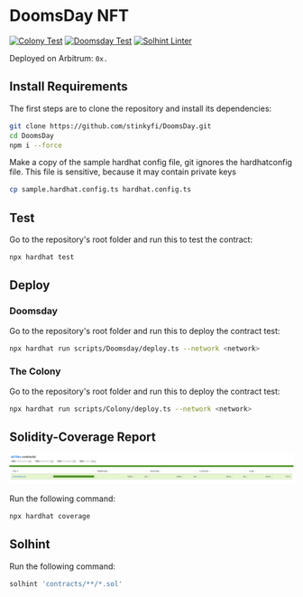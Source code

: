 # DoomsDay NFT
[![Colony Test](https://github.com/stinkyfi/DoomsDay/actions/workflows/colony.yml/badge.svg)](https://github.com/stinkyfi/DoomsDay/actions/workflows/colony.yml)
[![Doomsday Test](https://github.com/stinkyfi/DoomsDay/actions/workflows/Doomsday.yml/badge.svg)](https://github.com/stinkyfi/DoomsDay/actions/workflows/Doomsday.yml)
[![Solhint Linter](https://github.com/stinkyfi/DoomsDay/actions/workflows/solhint_lint.yml/badge.svg)](https://github.com/stinkyfi/DoomsDay/actions/workflows/solhint_lint.yml)

Deployed on Arbitrum:
```0x.```

## Install Requirements
The first steps are to clone the repository and install its dependencies:
```sh
git clone https://github.com/stinkyfi/DoomsDay.git
cd DoomsDay
npm i --force
```

Make a copy of the sample hardhat config file, git ignores the hardhatconfig file.
This file is sensitive, because it may contain private keys
```sh
cp sample.hardhat.config.ts hardhat.config.ts
```

## Test
Go to the repository's root folder and run this to
test the contract:

```sh
npx hardhat test
```

## Deploy
### Doomsday
Go to the repository's root folder and run this to
deploy the contract test:

```sh
npx hardhat run scripts/Doomsday/deploy.ts --network <network>
```
### The Colony
Go to the repository's root folder and run this to
deploy the contract test:

```sh
npx hardhat run scripts/Colony/deploy.ts --network <network>
```

## Solidity-Coverage Report
<p align="center">
  <img src="https://github.com/stinkyfi/DoomsDay/blob/main/images/coverage_report.PNG">
</p>

Run the following command:
```sh
npx hardhat coverage
```

## Solhint
Run the following command:
```sh
solhint 'contracts/**/*.sol'
```
